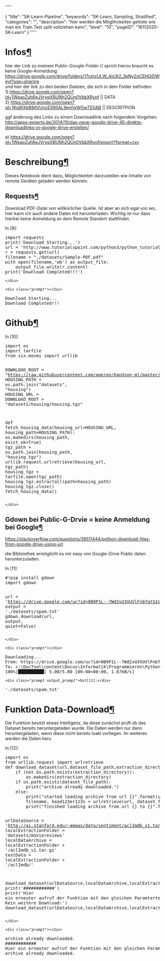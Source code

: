 '''''

{
"title": "SK-Learn-Pipeline",
"keywords": "SK-Learn, Sampling, Stratified",
"categories": "",
"description": "hier werden die Möglihckeiten gelitste wie man ein Train Test split vollziehen kann",
"level": "10",
"pageID": "16112020-SK-Learn"
}
'''''
<div class="cell border-box-sizing text_cell rendered"><div class="prompt input_prompt">
</div><div class="inner_cell">
<div class="text_cell_render border-box-sizing rendered_html">
<p></p>

</div>
</div>
</div>
<div class="cell border-box-sizing text_cell rendered"><div class="prompt input_prompt">
</div><div class="inner_cell">
<div class="text_cell_render border-box-sizing rendered_html">
<h1 id="Infos">Infos<a class="anchor-link" href="#Infos">&#182;</a></h1><p>hier der Link zu meinem Public-Google-Folder // sprich hierzu braucht es keine Google-Anmeldung:<br>
    <a href="https://drive.google.com/drive/folders/17cptzULW_4is3t2_3eNy2oCEHGiDWevt?usp=sharing">https://drive.google.com/drive/folders/17cptzULW_4is3t2_3eNy2oCEHGiDWevt?usp=sharing</a><br>
und hier der link zu den beiden Dateien, die sich in dem Folder befinden:<br>
  1) <a href="https://drive.google.com/open?id=1WsaoZuh6eJVryqXBUNh2QUn0VbbXRyof">https://drive.google.com/open?id=1WsaoZuh6eJVryqXBUNh2QUn0VbbXRyof</a>  || DATA<br>
  2) <a href="https://drive.google.com/open?id=1KgWXbB9jtVUncE5R0AL9enfwWGwTE0AB">https://drive.google.com/open?id=1KgWXbB9jtVUncE5R0AL9enfwWGwTE0AB</a> || DESCRITPION<br></p>
<p>ggf änderung des Links zu einem Downloadlink nach folgendem Vorgehen: <a href="http://apps-experts.de/2014/10/das-neue-google-drive-45-direkte-downloadlinks-in-google-drive-erstellen/">http://apps-experts.de/2014/10/das-neue-google-drive-45-direkte-downloadlinks-in-google-drive-erstellen/</a></p>
<p>a)
<a href="https://drive.google.com/open?id=1WsaoZuh6eJVryqXBUNh2QUn0VbbXRyof/export?format=csv">https://drive.google.com/open?id=1WsaoZuh6eJVryqXBUNh2QUn0VbbXRyof/export?format=csv</a></p>

</div>
</div>
</div>
<div class="cell border-box-sizing text_cell rendered"><div class="prompt input_prompt">
</div><div class="inner_cell">
<div class="text_cell_render border-box-sizing rendered_html">
<h1 id="Beschreibung">Beschreibung<a class="anchor-link" href="#Beschreibung">&#182;</a></h1><p>Dieses Notebook dient dazu, Möglichkeiten darzustellen wie Inhalte von remote Geräten geladen werden können.</p>

</div>
</div>
</div>
<div class="cell border-box-sizing text_cell rendered"><div class="prompt input_prompt">
</div><div class="inner_cell">
<div class="text_cell_render border-box-sizing rendered_html">
<h2 id="Requests">Requests<a class="anchor-link" href="#Requests">&#182;</a></h2><p>Download PDF-Datei von willkürlicher Quelle. Ist aber an sich egal von wo, hier kann ich auch andere Daten mit herunterladen. Wichtig ist nur dass hierbei keine Anmeldung an dem Remote Standort stattfindet.</p>

</div>
</div>
</div>
<div class="cell border-box-sizing code_cell rendered">
<div class="input">
<div class="prompt input_prompt">In&nbsp;[9]:</div>
<div class="inner_cell">
    <div class="input_area">
<div class=" highlight hl-ipython3"><pre><span></span><span class="kn">import</span> <span class="nn">requests</span>
<span class="nb">print</span><span class="p">(</span><span class="s1">&#39;Download Starting...&#39;</span><span class="p">)</span>
<span class="n">url</span> <span class="o">=</span> <span class="s1">&#39;http://www.tutorialspoint.com/python3/python_tutorial.pdf&#39;</span> <span class="c1"># =&gt; Checken ob die Datei bereits vorliegt oder nicht</span>
<span class="n">r</span> <span class="o">=</span> <span class="n">requests</span><span class="o">.</span><span class="n">get</span><span class="p">(</span><span class="n">url</span><span class="p">)</span>
<span class="n">filename</span> <span class="o">=</span> <span class="s2">&quot;./datasets/Sample-PDF.pdf&quot;</span>
<span class="k">with</span> <span class="nb">open</span><span class="p">(</span><span class="n">filename</span><span class="p">,</span><span class="s1">&#39;wb&#39;</span><span class="p">)</span> <span class="k">as</span> <span class="n">output_file</span><span class="p">:</span>
    <span class="n">output_file</span><span class="o">.</span><span class="n">write</span><span class="p">(</span><span class="n">r</span><span class="o">.</span><span class="n">content</span><span class="p">)</span>
<span class="nb">print</span><span class="p">(</span><span class="s1">&#39;Download Completed!!!&#39;</span><span class="p">)</span>
</pre></div>

    </div>
</div>
</div>

<div class="output_wrapper">
<div class="output">


<div class="output_area">

    <div class="prompt"></div>


<div class="output_subarea output_stream output_stdout output_text">
<pre>Download Starting...
Download Completed!!!
</pre>
</div>
</div>

</div>
</div>

</div>
<div class="cell border-box-sizing text_cell rendered"><div class="prompt input_prompt">
</div><div class="inner_cell">
<div class="text_cell_render border-box-sizing rendered_html">
<h1 id="Github">Github<a class="anchor-link" href="#Github">&#182;</a></h1>
</div>
</div>
</div>
<div class="cell border-box-sizing code_cell rendered">
<div class="input">
<div class="prompt input_prompt">In&nbsp;[10]:</div>
<div class="inner_cell">
    <div class="input_area">
<div class=" highlight hl-ipython3"><pre><span></span><span class="kn">import</span> <span class="nn">os</span>
<span class="kn">import</span> <span class="nn">tarfile</span>
<span class="kn">from</span> <span class="nn">six.moves</span> <span class="kn">import</span> <span class="n">urllib</span>

<span class="n">DOWNLOAD_ROOT</span> <span class="o">=</span> <span class="s2">&quot;https://raw.githubusercontent.com/ageron/handson-ml/master/&quot;</span>
<span class="n">HOUSING_PATH</span> <span class="o">=</span> <span class="n">os</span><span class="o">.</span><span class="n">path</span><span class="o">.</span><span class="n">join</span><span class="p">(</span><span class="s2">&quot;datasets&quot;</span><span class="p">,</span> <span class="s2">&quot;housing&quot;</span><span class="p">)</span>
<span class="n">HOUSING_URL</span> <span class="o">=</span> <span class="n">DOWNLOAD_ROOT</span> <span class="o">+</span> <span class="s2">&quot;datasets/housing/housing.tgz&quot;</span>

<span class="k">def</span> <span class="nf">fetch_housing_data</span><span class="p">(</span><span class="n">housing_url</span><span class="o">=</span><span class="n">HOUSING_URL</span><span class="p">,</span> <span class="n">housing_path</span><span class="o">=</span><span class="n">HOUSING_PATH</span><span class="p">):</span>
    <span class="n">os</span><span class="o">.</span><span class="n">makedirs</span><span class="p">(</span><span class="n">housing_path</span><span class="p">,</span> <span class="n">exist_ok</span><span class="o">=</span><span class="kc">True</span><span class="p">)</span>
    <span class="n">tgz_path</span> <span class="o">=</span> <span class="n">os</span><span class="o">.</span><span class="n">path</span><span class="o">.</span><span class="n">join</span><span class="p">(</span><span class="n">housing_path</span><span class="p">,</span> <span class="s2">&quot;housing.tgz&quot;</span><span class="p">)</span>
    <span class="n">urllib</span><span class="o">.</span><span class="n">request</span><span class="o">.</span><span class="n">urlretrieve</span><span class="p">(</span><span class="n">housing_url</span><span class="p">,</span> <span class="n">tgz_path</span><span class="p">)</span>
    <span class="n">housing_tgz</span> <span class="o">=</span> <span class="n">tarfile</span><span class="o">.</span><span class="n">open</span><span class="p">(</span><span class="n">tgz_path</span><span class="p">)</span>
    <span class="n">housing_tgz</span><span class="o">.</span><span class="n">extractall</span><span class="p">(</span><span class="n">path</span><span class="o">=</span><span class="n">housing_path</span><span class="p">)</span>
    <span class="n">housing_tgz</span><span class="o">.</span><span class="n">close</span><span class="p">()</span>
<span class="n">fetch_housing_data</span><span class="p">()</span>
</pre></div>

    </div>
</div>
</div>

</div>
<div class="cell border-box-sizing text_cell rendered"><div class="prompt input_prompt">
</div><div class="inner_cell">
<div class="text_cell_render border-box-sizing rendered_html">
<h2 id="Gdown-bei-Public-G-Drvie-=-keine-Anmeldung-bei-Google">Gdown bei Public-G-Drvie = keine Anmeldung bei Google<a class="anchor-link" href="#Gdown-bei-Public-G-Drvie-=-keine-Anmeldung-bei-Google">&#182;</a></h2><p><a href="https://stackoverflow.com/questions/38511444/python-download-files-from-google-drive-using-url">https://stackoverflow.com/questions/38511444/python-download-files-from-google-drive-using-url</a><br></p>
<p>die Bibloiothek ermöglicht es mir easy von Google-Drive Public daten herunterzuladen.</p>

</div>
</div>
</div>
<div class="cell border-box-sizing code_cell rendered">
<div class="input">
<div class="prompt input_prompt">In&nbsp;[11]:</div>
<div class="inner_cell">
    <div class="input_area">
<div class=" highlight hl-ipython3"><pre><span></span><span class="ch">#!pip install gdown</span>
<span class="kn">import</span> <span class="nn">gdown</span>

<span class="n">url</span> <span class="o">=</span> <span class="s1">&#39;https://drive.google.com/uc?id=0B9P1L--7Wd2vU3VUVlFnbTgtS2c&#39;</span>
<span class="n">output</span> <span class="o">=</span> <span class="s1">&#39;./datasets/spam.txt&#39;</span>
<span class="n">gdown</span><span class="o">.</span><span class="n">download</span><span class="p">(</span><span class="n">url</span><span class="p">,</span> <span class="n">output</span><span class="p">,</span> <span class="n">quiet</span><span class="o">=</span><span class="kc">False</span><span class="p">)</span> 
</pre></div>

    </div>
</div>
</div>

<div class="output_wrapper">
<div class="output">


<div class="output_area">

    <div class="prompt"></div>


<div class="output_subarea output_stream output_stderr output_text">
<pre>Downloading...
From: https://drive.google.com/uc?id=0B9P1L--7Wd2vU3VUVlFnbTgtS2c
To: c:\DocTool\content\Docus\Informatik\Programmieren\Python\Lösungen\datasets\spam.txt
100%|██████████| 5.00/5.00 [00:00&lt;00:00, 1.67kB/s]
</pre>
</div>
</div>

<div class="output_area">

    <div class="prompt output_prompt">Out[11]:</div>




<div class="output_text output_subarea output_execute_result">
<pre>&#39;./datasets/spam.txt&#39;</pre>
</div>

</div>

</div>
</div>

</div>
<div class="cell border-box-sizing text_cell rendered"><div class="prompt input_prompt">
</div><div class="inner_cell">
<div class="text_cell_render border-box-sizing rendered_html">
<h1 id="Funktion-Data-Download">Funktion Data-Download<a class="anchor-link" href="#Funktion-Data-Download">&#182;</a></h1><p>Die Funktion besitzt etwas Intelligenz, da diese zunächst prüft ob das Dataset bereits heruntergeladen wurde. Die Daten werden nur dann heruntergeladen, wenn diese nicht bereits loakl vorliegen. Im weiteren werden die Daten heru</p>

</div>
</div>
</div>
<div class="cell border-box-sizing code_cell rendered">
<div class="input">
<div class="prompt input_prompt">In&nbsp;[12]:</div>
<div class="inner_cell">
    <div class="input_area">
<div class=" highlight hl-ipython3"><pre><span></span><span class="kn">import</span> <span class="nn">os</span>
<span class="kn">from</span> <span class="nn">urllib.request</span> <span class="kn">import</span> <span class="n">urlretrieve</span>
<span class="k">def</span> <span class="nf">download_dataset</span><span class="p">(</span><span class="n">url</span><span class="p">,</span><span class="n">dataset_file_path</span><span class="p">,</span><span class="n">extraction_directory</span><span class="p">):</span>
    <span class="k">if</span> <span class="p">(</span><span class="ow">not</span> <span class="n">os</span><span class="o">.</span><span class="n">path</span><span class="o">.</span><span class="n">exists</span><span class="p">(</span><span class="n">extraction_directory</span><span class="p">)):</span>
        <span class="n">os</span><span class="o">.</span><span class="n">makedirs</span><span class="p">(</span><span class="n">extraction_directory</span><span class="p">)</span>
    <span class="k">if</span> <span class="n">os</span><span class="o">.</span><span class="n">path</span><span class="o">.</span><span class="n">exists</span><span class="p">(</span><span class="n">dataset_file_path</span><span class="p">):</span>
        <span class="nb">print</span><span class="p">(</span><span class="s2">&quot;archive already downloaded.&quot;</span><span class="p">)</span>
    <span class="k">else</span><span class="p">:</span>
        <span class="nb">print</span><span class="p">(</span><span class="s2">&quot;started loading archive from url </span><span class="si">{}</span><span class="s2">&quot;</span><span class="o">.</span><span class="n">format</span><span class="p">(</span><span class="n">url</span><span class="p">))</span>
        <span class="n">filename</span><span class="p">,</span> <span class="n">head123er123s</span> <span class="o">=</span> <span class="n">urlretrieve</span><span class="p">(</span><span class="n">url</span><span class="p">,</span> <span class="n">dataset_file_path</span><span class="p">)</span>
        <span class="nb">print</span><span class="p">(</span><span class="s2">&quot;finished loading archive from url </span><span class="si">{}</span><span class="s2"> to </span><span class="si">{}</span><span class="s2">&quot;</span><span class="o">.</span><span class="n">format</span><span class="p">(</span><span class="n">url</span><span class="p">,</span><span class="n">filename</span><span class="p">))</span>

<span class="n">urlDataSource</span> <span class="o">=</span> <span class="s1">&#39;http://ai.stanford.edu/~amaas/data/sentiment/aclImdb_v1.tar.gz&#39;</span>
<span class="n">localExtractionFolder</span> <span class="o">=</span> <span class="s1">&#39;datasets/moviereviews&#39;</span>
<span class="n">localDataArchive</span> <span class="o">=</span> <span class="n">localExtractionFolder</span> <span class="o">+</span> <span class="s1">&#39;/aclImdb_v1.tar.gz&#39;</span>
<span class="n">textData</span> <span class="o">=</span> <span class="n">localExtractionFolder</span> <span class="o">+</span> <span class="s1">&#39;/aclImdb/&#39;</span>

<span class="n">download_dataset</span><span class="p">(</span><span class="n">urlDataSource</span><span class="p">,</span><span class="n">localDataArchive</span><span class="p">,</span><span class="n">localExtractionFolder</span><span class="p">)</span>
<span class="nb">print</span><span class="p">(</span><span class="s1">&#39;############&#39;</span><span class="p">)</span>
<span class="nb">print</span><span class="p">(</span><span class="s1">&#39;Hier ein erneuter aufruf der Funktion mit den gleichen Paramtertern =&gt; Kein weitere Download:&#39;</span><span class="p">)</span>
<span class="n">download_dataset</span><span class="p">(</span><span class="n">urlDataSource</span><span class="p">,</span><span class="n">localDataArchive</span><span class="p">,</span><span class="n">localExtractionFolder</span><span class="p">)</span>
</pre></div>

    </div>
</div>
</div>

<div class="output_wrapper">
<div class="output">


<div class="output_area">

    <div class="prompt"></div>


<div class="output_subarea output_stream output_stdout output_text">
<pre>archive already downloaded.
############
Hier ein erneuter aufruf der Funktion mit den gleichen Paramtertern =&gt; Kein weitere Download:
archive already downloaded.
</pre>
</div>
</div>

</div>
</div>

</div>
 


